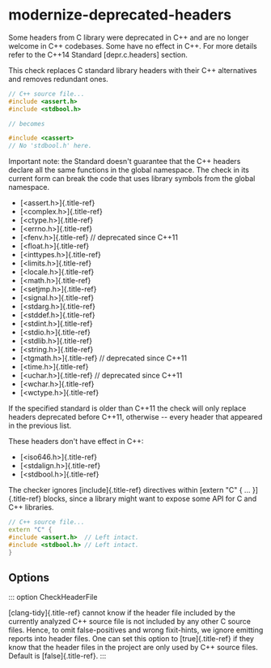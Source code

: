 # modernize-deprecated-headers

Some headers from C library were deprecated in C++ and are no longer
welcome in C++ codebases. Some have no effect in C++. For more details
refer to the C++14 Standard \[depr.c.headers\] section.

This check replaces C standard library headers with their C++
alternatives and removes redundant ones.

```c++
// C++ source file...
#include <assert.h>
#include <stdbool.h>

// becomes

#include <cassert>
// No 'stdbool.h' here.
```

Important note: the Standard doesn\'t guarantee that the C++ headers
declare all the same functions in the global namespace. The check in its
current form can break the code that uses library symbols from the
global namespace.

- [\<assert.h\>]{.title-ref}
- [\<complex.h\>]{.title-ref}
- [\<ctype.h\>]{.title-ref}
- [\<errno.h\>]{.title-ref}
- [\<fenv.h\>]{.title-ref} // deprecated since C++11
- [\<float.h\>]{.title-ref}
- [\<inttypes.h\>]{.title-ref}
- [\<limits.h\>]{.title-ref}
- [\<locale.h\>]{.title-ref}
- [\<math.h\>]{.title-ref}
- [\<setjmp.h\>]{.title-ref}
- [\<signal.h\>]{.title-ref}
- [\<stdarg.h\>]{.title-ref}
- [\<stddef.h\>]{.title-ref}
- [\<stdint.h\>]{.title-ref}
- [\<stdio.h\>]{.title-ref}
- [\<stdlib.h\>]{.title-ref}
- [\<string.h\>]{.title-ref}
- [\<tgmath.h\>]{.title-ref} // deprecated since C++11
- [\<time.h\>]{.title-ref}
- [\<uchar.h\>]{.title-ref} // deprecated since C++11
- [\<wchar.h\>]{.title-ref}
- [\<wctype.h\>]{.title-ref}

If the specified standard is older than C++11 the check will only
replace headers deprecated before C++11, otherwise \-- every header that
appeared in the previous list.

These headers don\'t have effect in C++:

- [\<iso646.h\>]{.title-ref}
- [\<stdalign.h\>]{.title-ref}
- [\<stdbool.h\>]{.title-ref}

The checker ignores [include]{.title-ref} directives within [extern
\"C\" { \... }]{.title-ref} blocks, since a library might want to expose
some API for C and C++ libraries.

```c++
// C++ source file...
extern "C" {
#include <assert.h>  // Left intact.
#include <stdbool.h> // Left intact.
}
```

## Options

::: option
CheckHeaderFile

[clang-tidy]{.title-ref} cannot know if the header file included by the
currently analyzed C++ source file is not included by any other C source
files. Hence, to omit false-positives and wrong fixit-hints, we ignore
emitting reports into header files. One can set this option to
[true]{.title-ref} if they know that the header files in the project are
only used by C++ source files. Default is [false]{.title-ref}.
:::

